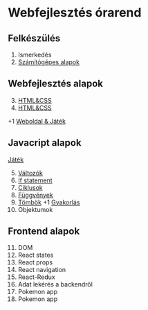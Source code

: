 # Webfejlesztés órarend

## Felkészülés

1. Ismerkedés
2. [Számítógépes alapok](./basics.md)

## Webfejlesztés alapok

3. [HTML&CSS](./html.md)
4. [HTML&CSS](./css.md)

+1 [Weboldal & Játék](./html-css.md)

## Javacript alapok

[Játék](./javascript-game.md)

5. [Változók](./javascript-variables.md)
6. [If statement](./javascript-if.md)
7. [Ciklusok](./javascript-loops.md)
8. [Függvények](./javascript-functions.md)
9. [Tömbök](./javascript-arrays.md)
+1 [Gyakorlás](./javascript-arrays-functions.md)
10. Objektumok

## Frontend alapok

11. DOM
12. React states
13. React props
14. React navigation
15. React-Redux
16. Adat lekérés a backendről
17. Pokemon app
18. Pokemon app
